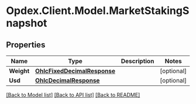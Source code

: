 # Opdex.Client.Model.MarketStakingSnapshot

## Properties

Name | Type | Description | Notes
------------ | ------------- | ------------- | -------------
**Weight** | [**OhlcFixedDecimalResponse**](OhlcFixedDecimalResponse.md) |  | [optional] 
**Usd** | [**OhlcDecimalResponse**](OhlcDecimalResponse.md) |  | [optional] 

[[Back to Model list]](../README.md#documentation-for-models) [[Back to API list]](../README.md#documentation-for-api-endpoints) [[Back to README]](../README.md)

